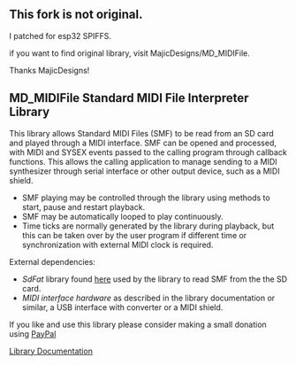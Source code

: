 ## This fork is not original.

I patched for esp32 SPIFFS.

if you want to find original library, visit MajicDesigns/MD_MIDIFile.

Thanks MajicDesigns!


## MD_MIDIFile Standard MIDI File Interpreter Library

This library allows Standard MIDI Files (SMF) to be read from an SD card and played through a MIDI interface. SMF can be opened and processed, with MIDI and SYSEX events passed to the calling program through callback functions. This allows the calling application to manage sending to a MIDI synthesizer through serial interface or other output device, such as a MIDI shield. 
* SMF playing may be controlled through the library using methods to start, pause and restart playback. 
* SMF may be automatically looped to play continuously. 
* Time ticks are normally generated by the library during playback, but this can be taken over by the user program if different time or synchronization with external MIDI clock is required.

External dependencies:
* *SdFat* library found [here](https://github.com/greiman?tab=repositories) used by the library to read SMF from the the SD card.
* *MIDI interface hardware* as described in the library documentation or similar, a USB interface with converter or a MIDI shield.

If you like and use this library please consider making a small donation using [PayPal](https://paypal.me/MajicDesigns/4USD)

[Library Documentation](https://majicdesigns.github.io/MD_MIDIFile/)

